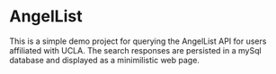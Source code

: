 AngelList
=========
This is a simple demo project for querying the AngelList API for users affiliated with UCLA. The search responses are persisted in a mySql database and displayed as a minimilistic web page.
